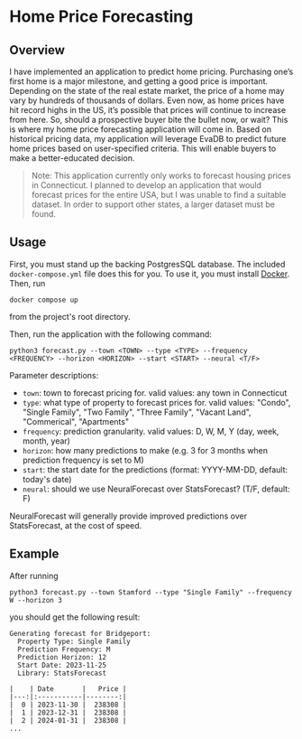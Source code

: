 # Home Price Forecasting
## Overview
I have implemented an application to predict home pricing. Purchasing one’s first home is a major milestone, and getting a good price is important. Depending on the state of the real estate market, the price of a home may vary by hundreds of thousands of dollars. Even now, as home prices have hit record highs in the US, it’s possible that prices will continue to increase from here. So, should a prospective buyer bite the bullet now, or wait? This is where my home price forecasting application will come in. Based on historical pricing data, my application will leverage EvaDB to predict future home prices based on user-specified criteria. This will enable buyers to make a better-educated decision.

> Note: This application currently only works to forecast housing prices in Connecticut. I planned to develop an application that would forecast prices for the entire USA, but I was unable to find a suitable dataset. In order to support other states, a larger dataset must be found.

## Usage
First, you must stand up the backing PostgresSQL database. The included `docker-compose.yml` file does this for you. To use it, you must install [Docker](https://docs.docker.com/desktop/install/mac-install/). Then, run 
```shell
docker compose up
``` 
from the project's root directory. 

Then, run the application with the following command:
```shell
python3 forecast.py --town <TOWN> --type <TYPE> --frequency <FREQUENCY> --horizon <HORIZON> --start <START> --neural <T/F>
```

Parameter descriptions:
- `town`: town to forecast pricing for. valid values: any town in Connecticut
- `type`: what type of property to forecast prices for. valid values: "Condo", "Single Family", "Two Family", "Three Family", "Vacant Land", "Commerical", "Apartments"
- `frequency`: prediction granularity. valid values: D, W, M, Y (day, week, month, year)
- `horizon`: how many predictions to make (e.g. 3 for 3 months when prediction frequency is set to M)
- `start`: the start date for the predictions (format: YYYY-MM-DD, default: today's date)
- `neural`: should we use NeuralForecast over StatsForecast? (T/F, default: F)

NeuralForecast will generally provide improved predictions over StatsForecast, at the cost of speed.

## Example
After running 
```shell
python3 forecast.py --town Stamford --type "Single Family" --frequency W --horizon 3
```
you should
get the following result:
```
Generating forecast for Bridgeport:
  Property Type: Single Family
  Prediction Frequency: M
  Prediction Horizon: 12
  Start Date: 2023-11-25
  Library: StatsForecast
  
|    | Date       |   Price |
|---:|:-----------|--------:|
|  0 | 2023-11-30 |  238308 |
|  1 | 2023-12-31 |  238308 |
|  2 | 2024-01-31 |  238308 |
...
```